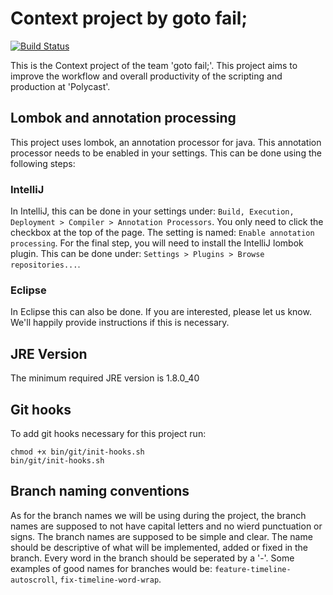 # Context project by goto fail;
[![Build Status](https://travis-ci.org/bartdejonge1996/goto-fail.png)](https://travis-ci.org/bartdejonge1996/goto-fail)

This is the Context project of the team 'goto fail;'. This project aims to improve the workflow and overall productivity of the scripting and production at 'Polycast'.

## Lombok and annotation processing
This project uses lombok, an annotation processor for java. This annotation processor needs to be enabled in your settings. This can be done using the following steps:

### IntelliJ
In IntelliJ, this can be done in your settings under: `Build, Execution, Deployment > Compiler > Annotation Processors`. You only need to click the checkbox at the top of the page. The setting is named: `Enable annotation processing`. For the final step, you will need to install the IntelliJ lombok plugin. This can be done under: `Settings > Plugins > Browse repositories...`.

### Eclipse
In Eclipse this can also be done. If you are interested, please let us know. We'll happily provide instructions if this is necessary.

## JRE Version
The minimum required JRE version is 1.8.0_40

## Git hooks
To add git hooks necessary for this project run:
```shell
chmod +x bin/git/init-hooks.sh
bin/git/init-hooks.sh
```

## Branch naming conventions
As for the branch names we will be using during the project, the branch names are supposed to not have capital letters and no wierd punctuation or signs. The branch names are supposed to be simple and clear. The name should be descriptive of what will be implemented, added or fixed in the branch. Every word in the branch should be seperated by a '-'. Some examples of good names for branches would be: `feature-timeline-autoscroll`, `fix-timeline-word-wrap`.
